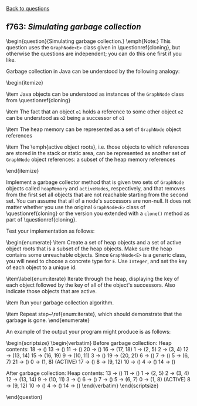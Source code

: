 [Back to questions](../README.md)

## f763: *Simulating garbage collection*

\begin{question}{Simulating garbage collection.} \emph{Note:} This question uses the `GraphNode<E>` class given in \questionref{cloning},
but otherwise the questions are independent; you can do this one first if you like.

Garbage collection in Java can be understood by the following analogy:

\begin{itemize}

\item Java objects can be understood as instances of the `GraphNode` class from \questionref{cloning}

\item The fact that an object `o1` holds a reference to some other object `o2` can be understood as `o2` being a successor of
`o1`

\item The heap memory can be represented as a set of `GraphNode` object references

\item The \emph{active object roots}, i.e. those objects to which references are stored in the stack or static area, can be represented as
another set of `GraphNode` object references: a subset of the heap memory references

\end{itemize}

Implement a garbage collector method that is given two sets of `GraphNode` objects called `heapMemory` and `activeNodes`,
respectively, and that removes from the first set all objects that are not reachable starting from the second set.
You can assume that all of a node's successors are non-null.  It does not matter whether you use the original `GraphNode<E>` class of \questionref{cloning}
or the version you extended with a `clone()` method as part of \questionref{cloning}.

Test your implementation as follows:

\begin{enumerate}
\item Create a set of heap objects and a set of active object roots that is a subset of the heap objects.  Make sure the heap contains some unreachable
objects.  Since `GraphNode<E>` is a generic class, you will need
to choose a concrete type for `E`.  Use `Integer`, and set the key of each object to a unique id.

\item\label{enum:iterate} Iterate through the heap, displaying the key of each object followed by the key of all of the object's successors.  Also indicate those objects that are active.

\item Run your garbage collection algorithm.

\item Repeat step~\ref{enum:iterate}, which should demonstrate that the garbage is gone.
\end{enumerate}

An example of the output your program might produce is as follows:

\begin{scriptsize}
\begin{verbatim}
Before garbage collection:
  Heap contents:
    18 -> ()
    13 -> ()
    11 -> ()
    20 -> ()
    16 -> (17, 18)
    1 -> (2, 5)
    2 -> (3, 4)
    12 -> (13, 14)
    15 -> (16, 19)
    9 -> (10, 11)
    3 -> ()
    19 -> (20, 21)
    6 -> ()
    7 -> ()
    5 -> (6, 7)
    21 -> ()
    0 -> (1, 8) (ACTIVE)
    17 -> ()
    8 -> (9, 12)
    10 -> ()
    4 -> ()
    14 -> ()

After garbage collection:
  Heap contents:
    13 -> ()
    11 -> ()
    1 -> (2, 5)
    2 -> (3, 4)
    12 -> (13, 14)
    9 -> (10, 11)
    3 -> ()
    6 -> ()
    7 -> ()
    5 -> (6, 7)
    0 -> (1, 8) (ACTIVE)
    8 -> (9, 12)
    10 -> ()
    4 -> ()
    14 -> ()
\end{verbatim}
\end{scriptsize}

\end{question}
